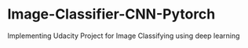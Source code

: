 # Image-Classifier-CNN-Pytorch
Implementing Udacity Project for Image Classifying using deep learning
